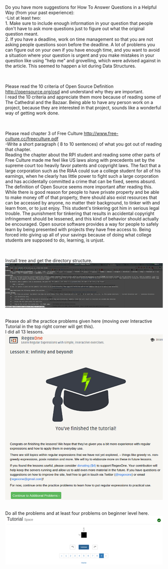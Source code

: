 Do you have more suggestions for How To Answer Questions in a Helpful Way (from your past experience):
<br>-List at least two:
<br>1. Make sure to include enough information in your question that people don't have to ask more questions
just to figure out what the original question meant.
<br>2. If you have a deadline, work on time management so that you are not asking people questions soon before the deadline.
A lot of problems you can figure out on your own if you have enough time, and you want to avoid a situation where your question
is urgent and you make mistakes in your question like using "help me" and grovelling, which were advised against in the article.
This seemed to happen a lot during Data Structures.

<br><br>Please read the 10 criteria of Open Source Definition http://opensource.org/osd and understand why they are important.
<br>I read the 10 criteria and appreciate them more because of reading some of The Cathedral and the Bazaar. Being able to have any person work on a project, because they are interested in that project, sounds like a wonderful way of getting work done.

<br><br>Please read chapter 3 of Free Culture http://www.free-culture.cc/freeculture.pdf
<br>-Write a short paragraph ( 8 to 10 sentences) of what you got out of reading that chapter.
<br>Reading the chapter about the RPI student and reading some other parts of Free Culture made me feel like US laws along with precedents set by the supreme court too heavily favor patents and copyright laws. The fact that a large corporation such as the RIAA could sue a college student for all of his earnings, when he clearly has little power to fight such a large corporation and has accidentally committed a crime that can be fixed, seems absurd. The definition of Open Source seems more important after reading this. While there is good reason for people to have private property and be able to make money off of that property, there should also exist resources that can be accessed by anyone, no matter their background, to tinker with and learn from, or to just enjoy. This student's tinkering got him in serious legal trouble. The punishment for tinkering that results in accidental copyright infringement should be lessened, and this kind of behavior should actually be encouraged. Open source software provides a way for people to safely learn by being presented with projects they have free access to. Being forced into giving up all of your savings because of doing what college students are supposed to do, learning, is unjust.

<br><br>Install tree and get the directory structure.
![screenshot](screenshot-area-2017-01-20-134522.png)

<br>Please do all the practice problems given here (moving over Interactive Tutorial in the top right corner will get this).
<br>I did all 13 lessons.
![regex](screenshot-area-2017-01-20-193454.png)

<br>Do all the problems and at least four problems on beginner level here.
![more regex](screenshot-area-2017-01-20-200605.png)
